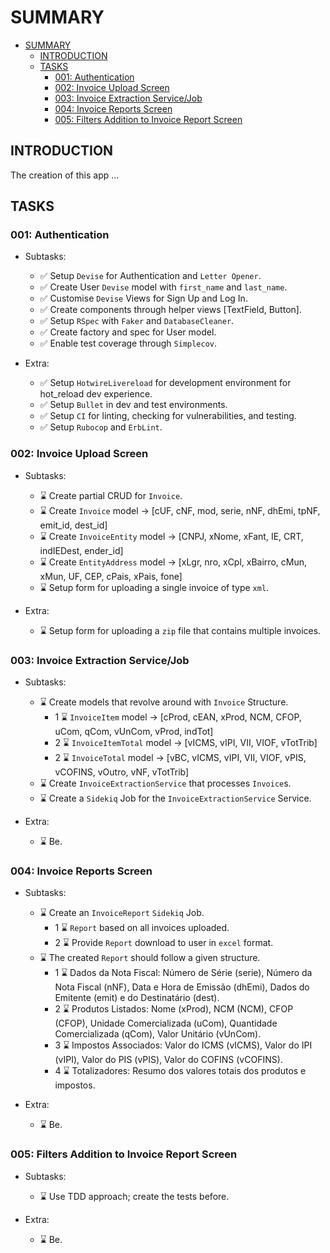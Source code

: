 # SUMMARY

<!--toc:start-->
- [SUMMARY](#summary)
  - [INTRODUCTION](#introduction)
  - [TASKS](#tasks)
    - [001: Authentication](#001-authentication)
    - [002: Invoice Upload Screen](#002-invoice-upload-screen)
    - [003: Invoice Extraction Service/Job](#003-invoice-extraction-servicejob)
    - [004: Invoice Reports Screen](#004-invoice-reports-screen)
    - [005: Filters Addition to Invoice Report Screen](#005-filters-addition-to-invoice-report-screen)
<!--toc:end-->

## INTRODUCTION

The creation of this app ...

## TASKS

### 001: Authentication

- Subtasks:
  - ✅  Setup `Devise` for Authentication and `Letter Opener`.
  - ✅  Create User `Devise` model with `first_name` and `last_name`.
  - ✅  Customise `Devise` Views for Sign Up and Log In.
  - ✅  Create components through helper views [TextField, Button].
  - ✅  Setup `RSpec` with `Faker` and `DatabaseCleaner`.
  - ✅  Create factory and spec for User model.
  - ✅  Enable test coverage through `Simplecov`.

- Extra:
  - ✅  Setup `HotwireLivereload` for development environment for hot_reload dev experience.
  - ✅  Setup `Bullet` in dev and test environments.
  - ✅  Setup `CI` for linting, checking for vulnerabilities, and testing.
  - ✅  Setup `Rubocop` and `ErbLint`.

### 002: Invoice Upload Screen

- Subtasks:
  - ⌛ Create partial CRUD for `Invoice`.
  - ⌛ Create `Invoice` model -> [cUF, cNF, mod, serie, nNF, dhEmi, tpNF, emit_id, dest_id]
  - ⌛ Create `InvoiceEntity` model -> [CNPJ, xNome, xFant, IE, CRT, indIEDest, ender_id]
  - ⌛ Create `EntityAddress` model -> [xLgr, nro, xCpl, xBairro, cMun, xMun, UF, CEP, cPais, xPais, fone]
  - ⌛ Setup form for uploading a single invoice of type `xml`.

- Extra:
  - ⌛ Setup form for uploading a `zip` file that contains multiple invoices.

### 003: Invoice Extraction Service/Job

- Subtasks:
  - ⌛ Create models that revolve around with `Invoice` Structure.
    - 1 ⌛ `InvoiceItem` model -> [cProd, cEAN, xProd, NCM, CFOP, uCom, qCom, vUnCom, vProd, indTot]
    - 2 ⌛ `InvoiceItemTotal` model -> [vICMS, vIPI, VII, VIOF, vTotTrib]
    - 2 ⌛ `InvoiceTotal` model -> [vBC, vICMS, vIPI, VII, VIOF, vPIS, vCOFINS, vOutro, vNF, vTotTrib]
  - ⌛ Create `InvoiceExtractionService` that processes `Invoice`s.
  - ⌛ Create a `Sidekiq` Job for the `InvoiceExtractionService` Service.

- Extra:
  - ⌛ Be.

### 004: Invoice Reports Screen

- Subtasks:
  - ⌛ Create an `InvoiceReport` `Sidekiq` Job.
    - 1 ⌛ `Report` based on all invoices uploaded.
    - 2 ⌛ Provide `Report` download to user in `excel` format.
  - ⌛ The created `Report` should follow a given structure.
    - 1 ⌛ Dados da Nota Fiscal: Número de Série (serie), Número da Nota Fiscal (nNF), Data e Hora de Emissão (dhEmi), Dados do Emitente (emit) e do Destinatário (dest).
    - 2 ⌛ Produtos Listados: Nome (xProd), NCM (NCM), CFOP (CFOP), Unidade Comercializada (uCom), Quantidade Comercializada (qCom), Valor Unitário (vUnCom).
    - 3 ⌛ Impostos Associados: Valor do ICMS (vICMS), Valor do IPI (vIPI), Valor do PIS (vPIS), Valor do COFINS (vCOFINS).
    - 4 ⌛ Totalizadores: Resumo dos valores totais dos produtos e impostos.

- Extra:
  - ⌛ Be.

### 005: Filters Addition to Invoice Report Screen

- Subtasks:
  - ⌛ Use TDD approach; create the tests before.

- Extra:
  - ⌛ Be.
